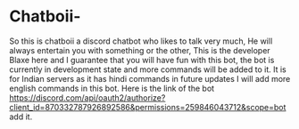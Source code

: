 # Chatboii-
So this is chatboii a discord chatbot who likes to talk very much, He will always entertain you with something or the other, This is the developer Blaxe here and I guarantee that you will have fun with this bot, the bot is currently in development state and more commands will be added to it. It is for Indian servers as it has hindi commands in future updates I will add more english commands in this bot. Here is the link of the bot https://discord.com/api/oauth2/authorize?client_id=870332787926892586&permissions=259846043712&scope=bot add it. 
